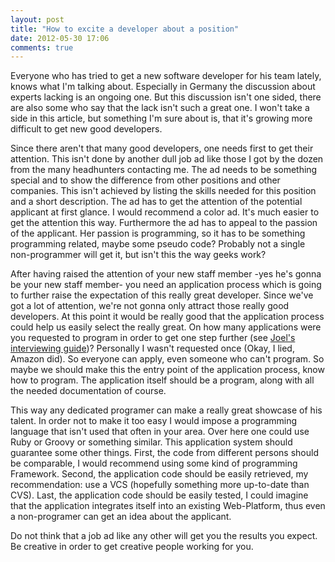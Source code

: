 ```yaml
---
layout: post
title: "How to excite a developer about a position"
date: 2012-05-30 17:06
comments: true
---
```

Everyone who has tried to get a new software developer for his team lately, knows what I'm talking about. Especially in Germany the discussion about experts lacking is an ongoing one. But this discussion isn't one sided, there are also some who say that the lack isn't such a great one. I won't take a side in this article, but something I'm sure about is, that it's growing more difficult to get new good developers.  
  
Since there aren't that many good developers, one needs first to get their attention. This isn't done by another dull job ad like those I got by the dozen from the many headhunters contacting me. The ad needs to be something special and to show the difference from other positions and other companies. This isn't achieved by listing the skills needed for this position and a short description. The ad has to get the attention of the potential applicant at first glance. I would recommend a color ad. It's much easier to get the attention this way. Furthermore the ad has to appeal to the passion of the applicant. Her passion is programming, so it has to be something programming related, maybe some pseudo code? Probably not a single non-programmer will get it, but isn't this the way geeks work?  
  
After having raised the attention of your new staff member -yes he's gonna be your new staff member- you need an application process which is going to further raise the expectation of this really great developer. Since we've got a lot of attention, we're not gonna only attract those really good developers. At this point it would be really good that the application process could help us easily select the really great. On how many applications were you requested to program in order to get one step further (see [Joel's interviewing guide](http://joelonsoftware.com/articles/GuerrillaInterviewing3.html))? Personally I wasn't requested once (Okay, I lied, Amazon did). So everyone can apply, even someone who can't program. So maybe we should make this the entry point of the application process, know how to program. The application itself should be a program, along with all the needed documentation of course.  
  
This way any dedicated programer can make a really great showcase of his talent. In order not to make it too easy I would impose a programming language that isn't used that often in your area. Over here one could use Ruby or Groovy or something similar. This application system should guarantee some other things. First, the code from different persons should be comparable, I would recommend using some kind of programming Framework. Second, the application code should be easily retrieved, my recommendation: use a VCS (hopefully something more up-to-date than CVS). Last, the application code should be easily tested, I could imagine that the application integrates itself into an existing Web-Platform, thus even a non-programer can get an idea about the applicant.  
  
Do not think that a job ad like any other will get you the results you expect. Be creative in order to get creative people working for you.